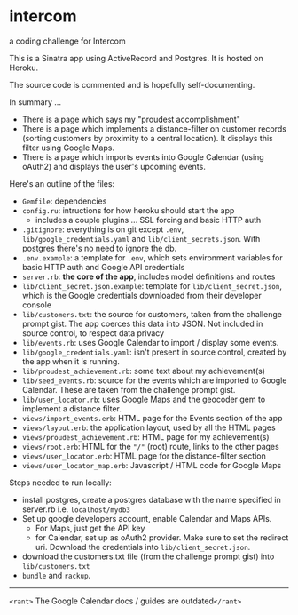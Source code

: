 # intercom
a coding challenge for Intercom

This is a Sinatra app using ActiveRecord and Postgres. It is hosted on Heroku.

The source code is commented and is hopefully self-documenting.

In summary ...
- There is a page which says my "proudest accomplishment"
- There is a page which implements a distance-filter on customer records (sorting customers by proximity to a central location). It displays this filter using Google Maps.
- There is a page which imports events into Google Calendar (using oAuth2) and displays the user's upcoming events.

Here's an outline of the files:
- `Gemfile`: dependencies
- `config.ru`: intructions for how heroku should start the app
  - includes a couple plugins ... SSL forcing and basic HTTP auth
- `.gitignore`: everything is on git except `.env`, `lib/google_credentials.yaml` and `lib/client_secrets.json`. With postgres there's no need to ignore the db.
- `.env.example`: a template for `.env`, which  sets environment variables for basic HTTP auth and Google API credentials
- `server.rb`: **the core of the app**, includes model definitions and routes
- `lib/client_secret.json.example`: template for `lib/client_secret.json`, which is the Google credentials downloaded from their developer console
- `lib/customers.txt`: the source for customers, taken from the challenge prompt gist. The app coerces this data into JSON. Not included in source control, to respect data privacy
- `lib/events.rb`: uses Google Calendar to import / display some events.
- `lib/google_credentials.yaml`: isn't present in source control, created by the app when it is running. 
- `lib/proudest_achievement.rb`: some text about my achievement(s)
- `lib/seed_events.rb`: source for the events which are imported to Google Calendar. These are taken from the challenge prompt gist.
- `lib/user_locator.rb`: uses Google Maps and the geocoder gem to implement a distance filter. 
- `views/import_events.erb`: HTML page for the Events section of the app
- `views/layout.erb`: the application layout, used by all the HTML pages
- `views/proudest_achievement.rb`: HTML page for my achievement(s)
- `views/root.erb`: HTML for the `"/"` (root) route, links to the other pages
- `views/user_locator.erb`: HTML page for the distance-filter section
- `views/user_locator_map.erb`: Javascript / HTML code for Google Maps

Steps needed to run locally:
- install postgres, create a postgres database with the name specified in server.rb i.e. `localhost/mydb3`
- Set up google developers account, enable Calendar and Maps APIs.
  - For Maps, just get the API key
  - for Calendar, set up as oAuth2 provider. Make sure to set the redirect uri. Download the credentials into `lib/client_secret.json`.
- download the customers.txt file (from the challenge prompt gist) into `lib/customers.txt`
- `bundle` and `rackup`.


---


`<rant>` The Google Calendar docs / guides are outdated`</rant>` 